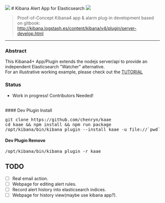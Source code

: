 <img src="http://i.imgur.com/aDHvUxf.png" />
# Kibana Alert App for Elasticsearch <img src="https://camo.githubusercontent.com/15f26c4f603cac9bf415c841a8a60077f6db5102/687474703a2f2f696d6775722e636f6d2f654c446f4f4b592e706e67">

> Proof-of-Concept Kibana4 app & alarm plug-in development based on gitbook:  <http://kibana.logstash.es/content/kibana/v4/plugin/server-develop.html>

---

### Abstract

This Kibana4+ App/Plugin extends the nodejs server/api to provide an independent Elasticsearch "Watcher" alternative.
<br>For an illustrative working example, please check out the [TUTORIAL](TUTORIAL.md)

### Status 

* Work in progress! Contributors Needed!
 
<br>
#### Dev Plugin Install
<pre>
git clone https://github.com/chenryn/kaae
cd kaae && npm install && npm run package
/opt/kibana/bin/kibana plugin --install kaae -u file://`pwd`/kaae-latest.tar.gz
</pre>

#### Dev Plugin Remove
<pre>
/opt/kibana/bin/kibana plugin -r kaae
</pre>




## TODO

- [ ] Real email action.
- [ ] Webpage for editing alert rules.
- [ ] Record alert history into elasticsearch indices.
- [ ] Webpage for history view(maybe use kibana app?).
